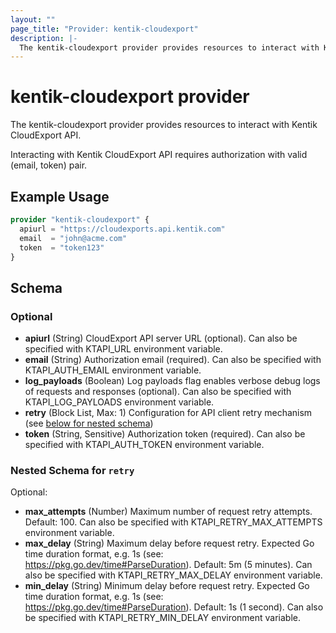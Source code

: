 ```yaml
---
layout: ""
page_title: "Provider: kentik-cloudexport"
description: |-
  The kentik-cloudexport provider provides resources to interact with Kentik CloudExport API.
---
```


# kentik-cloudexport provider

The kentik-cloudexport provider provides resources to interact with Kentik CloudExport API.

Interacting with Kentik CloudExport API requires authorization with valid (email, token) pair.

## Example Usage

```terraform
provider "kentik-cloudexport" {
  apiurl = "https://cloudexports.api.kentik.com"
  email  = "john@acme.com"
  token  = "token123"
}
```

<!-- schema generated by tfplugindocs -->
## Schema

### Optional

- **apiurl** (String) CloudExport API server URL (optional). Can also be specified with KTAPI_URL environment variable.
- **email** (String) Authorization email (required). Can also be specified with KTAPI_AUTH_EMAIL environment variable.
- **log_payloads** (Boolean) Log payloads flag enables verbose debug logs of requests and responses (optional). Can also be specified with KTAPI_LOG_PAYLOADS environment variable.
- **retry** (Block List, Max: 1) Configuration for API client retry mechanism (see [below for nested schema](#nestedblock--retry))
- **token** (String, Sensitive) Authorization token (required). Can also be specified with KTAPI_AUTH_TOKEN environment variable.

<a id="nestedblock--retry"></a>
### Nested Schema for `retry`

Optional:

- **max_attempts** (Number) Maximum number of request retry attempts. Default: 100. Can also be specified with KTAPI_RETRY_MAX_ATTEMPTS environment variable.
- **max_delay** (String) Maximum delay before request retry. Expected Go time duration format, e.g. 1s (see: <https://pkg.go.dev/time#ParseDuration>). Default: 5m (5 minutes). Can also be specified with KTAPI_RETRY_MAX_DELAY environment variable.
- **min_delay** (String) Minimum delay before request retry. Expected Go time duration format, e.g. 1s (see: <https://pkg.go.dev/time#ParseDuration>). Default: 1s (1 second). Can also be specified with KTAPI_RETRY_MIN_DELAY environment variable.
